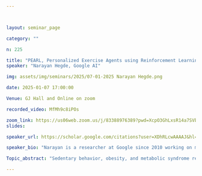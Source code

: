 ```yaml
---



layout: seminar_page

category: ""

n: 225

title: "PEARL, Personalized Exercise Agents using Reinforcement Learning. "
speaker: "Narayan Hegde, Google AI"

img: assets/img/seminars/2025/07-01-2025 Narayan Hegde.png

date: 2025-01-07 17:00:00 

Venue: GJ Hall and Online on zoom

recorded_video: MfMh9c8iPOs

zoom_link: https://us06web.zoom.us/j/83388976389?pwd=XcpO3GhLxsR14a7SVbPx33HQQa1jbt.1 
slides: 

speaker_url: https://scholar.google.com/citations?user=XDhRLcwAAAAJ&hl=en

speaker_bio: "Narayan is a researcher at Google since 2010 working on multiple Google products & research topics. Narayan works across broad health AI topics ranging from medical imaging, digital health and LLMs for fitness coaching. Lately, he is working on LLM agent quality and understanding. Previously, Narayan graduated from IISc specializing in ML and Multicore compiler optimization."

Topic_abstract: "Sedentary behavior, obesity, and metabolic syndrome represent a significant global public health challenge.  This presentation explores how personalized nudges, delivered as pop-up notifications, offer a low-friction, effective strategy to promote increased physical activity.  Maintaining user engagement requires careful consideration of content, timing, and frequency personalization.  Current health apps often struggle with sustained user interest due to their static nature and lack of content adaptation.  PEARL, leveraging Large Language Models (LLMs) and Reinforcement Learning (RL), dynamically adjusts content and nudge timing based on individual walking patterns.  Our large-scale longitudinal user studies demonstrate that RL achieves a threefold improvement in effectiveness compared to rule-based and random nudge selection strategies commonly employed in existing health apps.  The presentation will also provide an overview of key research areas being pursued by Google Deepmind India, highlighting recent projects."

---
```

 